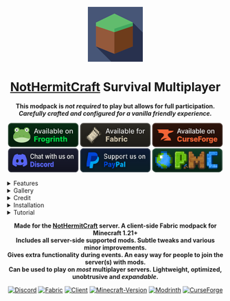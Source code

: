 <p align="center"><img src="https://github.com/mining-also-crafting/NHC/blob/main/branding/128x128.png?raw=true" height="128" alt="icon"></p>
<h1 align="center"><a href="https://www.planetminecraft.com/server/nothermitcraft">NotHermitCraft</a> Survival Multiplayer</h1>
<p align="center"><b>This modpack is <i>not required</i> to play but allows for full participation.</b> </br>
<b><i>Carefully crafted and configured for a vanilla friendly experience.</i></b></p>
<p align="center">
    <a href="https://modrinth.com/modpack/nhc/versions"><img src="https://github.com/mining-also-crafting/NHC/blob/main/branding/badges/cozy_frogrinth.png?raw=true" alt="Modrinth"></a>
    <a href="https://modrinth.com/modpack/nhc/versions?l=fabric"><img src="https://github.com/mining-also-crafting/NHC/blob/main/branding/badges/cozy_fabric.png?raw=true" alt="Fabric"></a>
    <a href="https://www.curseforge.com/minecraft/modpacks/nhc/files"><img src="https://github.com/mining-also-crafting/NHC/blob/main/branding/badges/cozy_curseforge.png?raw=true" alt="CurseForge"></a>
    <br>
    <a href="https://discord.gg/spUkpDxJcz"><img src="https://github.com/mining-also-crafting/NHC/blob/main/branding/badges/cozy_discord.png?raw=true" alt="Discord"></a>
    <a href="https://github.com/mining-also-crafting/NHC/blob/main/.github/FUNDING.md"><img src="https://github.com/mining-also-crafting/NHC/blob/main/branding/badges/cozy-paypal.png?raw=true" alt="PayPal"></a>
    <a href="https://www.planetminecraft.com/server/nothermitcraft/"><img src="https://github.com/mining-also-crafting/NHC/blob/main/branding/badges/cozy-planetminecraft.png?raw=true" alt="Planet Minecraft"></a>
</p>


<!------------------------------------------------------------------>
<!------------------------------------------------------------------>
<!------------------------------------------------------------------>


<details><summary>Features</summary>

### Supported server-side:
- [**Armor Poser**](https://modrinth.com/mod/armor-poser) - Allows you to `shift-click` on an armor stand to configure it's pose.
- [**Cape Command**](https://modrinth.com/mod/cape-command) - Adds a `/cape` command to Minecraft, which allows you to use any cape you want.
- [**MiniHUD**](https://modrinth.com/mod/minihud) - A "mini F3" HUD, supported via [Servux](https://modrinth.com/mod/servux). Toggleable `press F6` and customizable. `press F8`
- <s> [**Shulker+**](https://modrinth.com/mod/shulker+) - Label Shulker boxes with an item dynamically rendered as an item frame on top. </s>
- [**Simple Voice Chat**](https://modrinth.com/mod/simple-voice-chat) - A working (proximity) voice chat in Minecraft! With [addon](https://modrinth.com/collection/dRaHAHzD) support. `press V`
- [**Status**](https://modrinth.com/mod/status) - Set a status. "Player does not want you to sleep" etc. `press U`

### Useful for SMP / events:
- [**Better Statistics Screen**](https://modrinth.com/mod/better-stats) - Better statistics screen.
- [**Bobby**](https://modrinth.com/mod/bobby) - Allows for render distances greater than the server's view-distance.
- [**Freecam (Modrinth Edition)**](https://modrinth.com/mod/freecam) - Take screenshots or position Litematica schematics. `press F4`
- [**Litematica**](https://modrinth.com/mod/litematica) - Easily bring your creations to the server. `press F12` (default "tool" is `minecraft:echo_shard`)
- [**More Chat History**](https://modrinth.com/mod/morechathistory) - Increases the maximum length of chat history.
- [**Remove Reloading Screen**](https://modrinth.com/mod/rrls) - Makes resource packs load in the background.
- [**Yet Another Bingo**](https://modrinth.com/mod/yet-another-minecraft-bingo) - A Bingo/Lockout mod used during events. Has extra utility when on the client.
- [**Zoomglass**](https://modrinth.com/mod/zoomglass) - Use a spyglass quickly, with a press of a button! A vanilla friendly zoom alternative. `press Z`

### Aesthetic:
- [**BetterF3**](https://modrinth.com/mod/betterf3) - Makes the debug HUD more human-readable. `press F3`
- [**Chat Heads**](https://modrinth.com/mod/chat-heads) - Player heads in the chat box. See who you're chatting with!
- [**Iris Shaders**](https://modrinth.com/mod/iris) - A shader pack loader. `press F9` to toggle, `press F10` for settings.
- [**LambDynamicLights**](https://lambdaurora.dev/projects/lambdynamiclights) - Adds dynamic lights.
- [**Model Gap Fix**](https://modrinth.com/mod/modelfix) - Fixes gaps in Block Models and Item Models.
- [**Paginated Advancements & Custom Frames**](https://modrinth.com/mod/paginatedadvancements) - Better advancements screen.
- [**Seamless**](https://modrinth.com/mod/seamless) - Connected outlines for Double Blocks like Beds and Doors!
- [**Sodium Extra**](https://modrinth.com/mod/sodium-extra) - A Sodium addon that adds various [toggles and tweaks](https://github.com/FlashyReese/sodium-extra-fabric/wiki/Features#sodium-extra-features).
 
### Tooltip / HUD:
- [**AppleSkin**](https://modrinth.com/mod/appleskin) - Food/hunger-related tooltips.
- [**Better Mount HUD**](https://modrinth.com/mod/better-mount-hud) - Shows your hunger while riding a mount.
- [**Durability Tooltip**](https://modrinth.com/mod/durability-tooltip) - Durability tooltip without F3+H.
- [**FuelInfo**](https://modrinth.com/mod/fuel-info) - Extended info for your fuel! Simply hover above progress arrows, flame icons and fuel gauges.
- [**Map Tooltip**](https://modrinth.com/mod/map-tooltip) - View maps from your inventory.
- [**Raised**](https://modrinth.com/mod/raised) - Raises the hotbar so the selector is not cut off!
- [**Scoreboard Overhaul**](https://modrinth.com/mod/scoreboard-overhaul) - An improved, cuter, and non-invasive scoreboard sidebar UI redesign for events.
- [**Shulker Box Tooltip**](https://modrinth.com/mod/shulkerboxtooltip) - View the contents of shulker boxes from your inventory.
- [**Status Effect Bars**](https://modrinth.com/mod/status-effect-bars) - An overlay to show the remaining duration of effects.

### Animations / Particles:
- [**Cake Chomps**](https://modrinth.com/mod/cake-chomps) - Adds sound and crumb particles when you eat cake.
- [**Eating Animation**](https://modrinth.com/mod/eating-animation) - A mod that adds sprite animations for edible and drinkable items.
- [**Falling Leaves**](https://modrinth.com/mod/fallingleaves) - Adds a neat little particle effect to leaf blocks for more leaf types.
- [**Make Bubbles Pop**](https://modrinth.com/mod/make_bubbles_pop) - Mod that makes bubble particles pop.
- [**Not Enough Animations**](https://modrinth.com/mod/not-enough-animations) - Bringing first-person animations to the third-person.
- [**Visuality**](https://modrinth.com/mod/visuality) - Little visual improvements by adding subtle new particles.
- [Satin Free Wakes](https://modrinth.com/mod/satin-free-wakes) - Adds splashes and wakes while traveling on water.

<details><summary><h3>Performance</h3></summary>

- [**Cull Less Leaves**](https://modrinth.com/mod/cull-less-leaves) - Cull leaves while looking hot!
- [**Entity Culling**](https://modrinth.com/mod/entityculling) - Using async path-tracing to hide Block-/Entities that are not visible.
- [**FerriteCore**](https://modrinth.com/mod/ferrite-core) - Memory usage optimizations.
- [**ImmediatelyFast**](https://modrinth.com/mod/immediatelyfast) - Speed up immediate mode rendering in Minecraft.
- [**lazy-language-loader**](https://modrinth.com/mod/lazy-language-loader) - Improves loading times when changing your language.
- [**Lithium**](https://modrinth.com/mod/lithium) - No-compromises game logic/server optimization mod.
- [**ModernFix**](https://modrinth.com/mod/modernfix) - All-in-one mod that improves performance, reduces memory usage, and fixes many bugs.
- [**Sodium**](https://modrinth.com/mod/sodium) - The fastest and most compatible rendering optimization mod for Minecraft.

</details>

<details><summary><h3>Library / API</h3></summary>

- [**Architectury API**](https://modrinth.com/mod/architectury-api) - An intermediary api aimed to ease developing multiplatform mods.
- *[**CIT Resewn**](https://modrinth.com/mod/cit-resewn) - Custom Item Textures for resource packs.
- [**Cloth Config API**](https://modrinth.com/mod/cloth-config) - Configuration Library for Minecraft Mods.
- *[**Continuity**](https://modrinth.com/mod/continuity) - Allows for efficient connected textures.
- *[**[EMF] Entity Model Features**](https://modrinth.com/mod/entity-model-features) - Custom Entity Model replacement mod.
- *[**[ETF] Entity Texture Features**](https://modrinth.com/mod/entitytexturefeatures) - Emissive, Random & Custom textures for entities.
- [**Fabric API**](https://modrinth.com/mod/fabric-api) - Lightweight and modular API providing common hooks and intercompatibility measures utilized by mods using the Fabric toolchain.
- [**Fabric Language Kotlin**](https://modrinth.com/mod/fabric-language-kotlin) - This is a mod that enables usage of the Kotlin programming language for Fabric mods.
- [**Indium**](https://modrinth.com/mod/indium) - Sodium addon providing support for the Fabric Rendering API, based on Indigo.
- *[**OptiGUI**](https://modrinth.com/mod/optigui) - Custom GUI textures.
- [**MaLiLib**](https://modrinth.com/mod/malilib) - A library mod for client-side mods. Contains common/shared code of masa's mods.
- [**Polymer**](https://modrinth.com/mod/polymer) - Library for creating better server side content during events. Has extra utility when on the client.
- [**Reese's Sodium Options**](https://modrinth.com/mod/reeses-sodium-options) - Alternative Options Menu for Sodium.
- *[**Sodium Shadowy Path Blocks**](https://modrinth.com/mod/sodium-shadowy-path-blocks) - Reintroduces vanilla-like smooth lighting to non-full blocks.
- [**SuperMartijn642's Config Lib**](https://modrinth.com/mod/supermartijn642s-config-lib) - Config Lib makes dealing with config files just a bit easier.
- [**TCDCommons API**](https://modrinth.com/mod/tcdcommons) - TheCSDev's personal library mod for the Minecraft modding enviroment.
- [**Text Placeholder API**](https://modrinth.com/mod/placeholder-api) - Placeholder and Text manipulation library for your Minecraft mods.
- [**YetAnotherConfigLib (YACL)**](https://modrinth.com/mod/yacl) - A builder-based configuration library for Minecraft.

***OptiFine format**
</details>

<details><summary><h3>Modpack specific</h3></summary>

- [**Debugify**](https://modrinth.com/mod/debugify) - Fixes Minecraft bugs found on the bug tracker.
- [**Desired Servers**](https://modrinth.com/mod/desired-servers) - The NHC server will always be listed.
- [**No Chat Reports**](https://modrinth.com/mod/no-chat-reports) - Makes chat unreportable.
- [**Main Menu Credits**](https://modrinth.com/mod/main-menu-credits) - Adds information to the user's title screen.
- [**Mod Menu**](https://modrinth.com/mod/modmenu) - Adds a mod menu to view the list of mods you have installed.
- [**Your Options Shall Be Respected (YOSBR)**](https://modrinth.com/mod/yosbr) - Allows default config and options.

</details>

</details>


<!------------------------------------------------------------------>
<!------------------------------------------------------------------>
<!------------------------------------------------------------------>


<details><summary>Gallery</summary>

### See the [Modrinth gallery](https://modrinth.com/modpack/nhc/gallery) instead.

</details>


<!------------------------------------------------------------------>
<!------------------------------------------------------------------>
<!------------------------------------------------------------------>


<details><summary>Credit</summary>

### Resource Packs:
- [**Axolotl Bucket Variants**](https://modrinth.com/mod/axolotl-bucket-variants) - Shows the axolotl variant in buckets. ([CIT](https://modrinth.com/mod/cit-resewn))
- [**Enchanted Books from Mars**](https://modrinth.com/mod/different-textures-for-enchanted-books) - Changes textures of enchanted books for better clarity. ([CIT](https://modrinth.com/mod/cit-resewn))
- [**Fast Better Grass**](https://modrinth.com/resourcepack/fast-better-grass) - Makes grass and related blocks use the top texture on the sides. _off by default._
- [**Fresh Animations**](https://modrinth.com/resourcepack/fresh-animations) - Make your game like the trailers! Dynamic animated entities. ([EMF](https://modrinth.com/mod/entity-model-features)) _off by default_
- [**No Z-Fighting**](https://modrinth.com/resourcepack/no-z-fighting) - Fixes _many_ of those annoying flickering glitches.
- [**Recolourful Containers GUI + HUD**](https://modrinth.com/resourcepack/recolourful-containers-gui) -  Immersive, interesting and colourful GUIs. ([OptiGUI](https://modrinth.com/mod/optigui)) _off by default_
- [**Señor Bumbo Cacteeni**](https://www.planetminecraft.com/texture-pack/se-or-bumbo-cacteeni/) - by [**ShamanDorn**](https://www.planetminecraft.com/member/shamandorn/) on PlanetMinecraft but updated/fixed.
<details><summary>NHC Resources - All of the NHC resource packs squashed together.</summary>

- Minecraft (1.21.2) - Adds the new banner patterns and redstone torches.
- Panorama - Title screen panorama with screenshots from NHC.
- <s>Server Resources - Saves you downloading the pack every time you join.</s>
- Tweaks - Colourful ping, unique dyes and enchanted book tweaks.
- Waxed - Subtle indication when copper items in a GUI are waxed.

([download](https://github.com/mining-also-crafting/NHC/releases/tag/Resources))
</details>

### Shader Packs:
- [Complementary Shaders - Reimagined](https://modrinth.com/shader/complementary-reimagined) - Preserving the elements of Minecraft with exceptional quality, detail, and performance. ([Iris](https://modrinth.com/mod/iris)) `press F9` to toggle. _off by default_
- [**Mellow**](https://modrinth.com/shader/mellow) - A painterly aesthetic. It's easy on your eyes and on your computer! ([Iris](https://modrinth.com/mod/iris)) `press F10` for settings. _off by default_

### Mods:
- [1.21 Moddermore list](https://moddermore.net/list/ZJoJFERNPKft)
- [1.21.1 Moddermore list](https://moddermore.net/list/K8yXuoQjAp1w)

### Resources:
- [Devin's Badges](https://github.com/intergrav/devins-badges)
- [Differentunic](https://cdna.artstation.com/p/assets/images/images/031/984/672/large/max-timbs-cube-wallpaper.jpg?1605140192)
- [Frogrinth Badges](https://github.com/rotgruengelb/some-badges/tree/main/Frogrinth)
- [Moddermore](https://moddermore.net/)
- [Shields.io](https://shields.io/)

### Tools:
- [PackSquash](https://github.com/ComunidadAylas/PackSquash) is a Minecraft: Java Edition resource and data pack optimizer which aims to achieve the best possible compression, performance, and protection, improving pack distribution, storage, and in-game load times.
- [packwiz](https://github.com/packwiz/packwiz) is a command line tool for creating Minecraft modpacks. Instead of managing JAR files directly, packwiz creates TOML metadata files which can be easily version-controlled and shared with git (see an example pack [here](https://github.com/packwiz/packwiz-example-pack))
- [Parse Minecraft Log](https://muddrdev.com/minecraft/parseLog.html). Paste in the log file. Parse Log.

</details>


<!------------------------------------------------------------------>
<!------------------------------------------------------------------>
<!------------------------------------------------------------------>


<details><summary>Installation</summary>


| Minecraft | ? | Status |
|---|---|---|
| 1.21 | ❌ | contains critical exploits |
| 1.21.1 | ✅ | supported |


## Modrinth

### You can create and play Modrinth modpacks using the [Modrinth App](https://modrinth.com/app).
To play a Modrinth modpack using the app, click the `Browse` button on the left side of the launcher.\
Click the search bar and search `NHC`. Then, click `Install` and wait for the modpack to be installed.\
To play, click `Jump back in` at the top or `Library` button on the left side of the launcher.
### If you downloaded a [.mrpack file](https://modrinth.com/modpack/nhc/versions), you can import the modpack instead.
To import a Modrinth modpack using the app, click the "Create profile" button on the left side of the launcher.\
Click `From File` then, click `Import from file` and locate the file. Then, click `Open`.\
Wait for the modpack to be installed. To play, click `Jump back in` or `Library` button on the left side of the launcher. \
Finally, hover your cursor over the modpack and click the green `Play` button.

<details><summary><h3>Other Settings</h3></summary>

Click on the `NHC` instance in the Modrinth app, found in `Jump back in` or `Library`. \
Click `Options` and scroll down...

In the `Java` section, find `Java arguments` and click the `Enter java arguments` bar. \
Enter these java arguments into the field: `-XX:+UnlockExperimentalVMOptions -XX:+UseG1GC -XX:G1NewSizePercent=20 -XX:G1ReservePercent=20 -XX:MaxGCPauseMillis=50 -XX:G1HeapRegionSize=32M` \
Then, find `Java memory` and allocate `4096` mb

Finally, in the `Modpack` section, find `Unlock instance` and click `Unlock` then `Unlock` again. (may cause conflicts) \
After unlocking, you can click `Content` on the left of the launcher, then click `Add content` to make additions. \
The pack will remain linked, and you can still change versions. Only mods listed in the modpack will be modified on version changes.

<details><summary>What do the Java arguments do?</summary>

`-XX:+UnlockExperimentalVMOptions` \
Enables experimental JVM features for possible performance gains.

`-XX:+UseG1GC` \
Activates the G1 Garbage Collector to reduce lag spikes from garbage collection.

`-XX:G1NewSizePercent=20` \
Allocates 20% of heap to new objects, optimizing memory for Minecraft's frequent object creation.

`-XX:G1ReservePercent=20` \
Reserves 20% of heap as a buffer, ensuring stable performance under high memory demands.

`-XX:MaxGCPauseMillis=50` \
Targets a 50ms max garbage collection pause, reducing lag during gameplay.

`-XX:G1HeapRegionSize=32M` \
Sets G1 heap regions to 32 MB, improving memory management for large Minecraft heaps.

</details>

</details>



---



## Prism or MultiMC

> You need Java 21 to play the game.
### Alternatively, you could use [Prism Launcher](https://prismlauncher.org/) or [MultiMC](https://multimc.org/).
To play a modpack using Prism or MultiMC, click the `Add Instance` button in the top left of the launcher. \
Click the `Modrinth` tab on left. Click the search bar and search `NHC`. \
Then, click `OK` and wait for the modpack to be installed. To play, double click the modpack icon.
### Or import the [.mrpack file](https://modrinth.com/modpack/nhc/versions) / [CurseForge .zip file](https://www.curseforge.com/minecraft/modpacks/nhc/files)
To import, simply drag the file onto the Launcher and click `OK`. \
Or click the `Add Instance` button at the top of the launcher. Click the `Import` tab on left and locate the file. \
Then, click `OK` and wait for the modpack to be installed. To play, double click the modpack icon.

<details><summary><h3>Other Settings</h3></summary>

Right click on the `NHC` instance in the app, and click `Edit`. Then, click `Settings` on the left hand side.

In the `Java` section, find and check `Memory` and allocate `4096` MiB \
Lastly find and check `Java arguments` and enter these java arguments into the field: `-XX:+UnlockExperimentalVMOptions -XX:+UseG1GC -XX:G1NewSizePercent=20 -XX:G1ReservePercent=20 -XX:MaxGCPauseMillis=50 -XX:G1HeapRegionSize=32M`

In the `Miscellaneous` section, find and check `Set a server to join on launch`. \
Enter the NotHermitCraft IP into the field `213.170.135.130:25645`.

<details><summary>What do the Java arguments do?</summary>

`-XX:+UnlockExperimentalVMOptions` \
Enables experimental JVM features for possible performance gains.

`-XX:+UseG1GC` \
Activates the G1 Garbage Collector to reduce lag spikes from garbage collection.

`-XX:G1NewSizePercent=20` \
Allocates 20% of heap to new objects, optimizing memory for Minecraft's frequent object creation.

`-XX:G1ReservePercent=20` \
Reserves 20% of heap as a buffer, ensuring stable performance under high memory demands.

`-XX:MaxGCPauseMillis=50` \
Targets a 50ms max garbage collection pause, reducing lag during gameplay.

`-XX:G1HeapRegionSize=32M` \
Sets G1 heap regions to 32 MB, improving memory management for large Minecraft heaps.

</details>

</details>

<h3>How to <a href="https://prismlauncher.org/download/">Download</a> Prism Launcher and <a href="https://prismlauncher.org/wiki/getting-started/installing-java/#selecting-java">install Java 21</a>.
</h3>

> Blog: [Setting up the Prism launcher: why and how to do it](https://www.planetminecraft.com/blog/guide-setting-up-the-prism-launcher-why-and-how-to-do-it/). by ShelLuser. \
> Wiki: [Prism Launcher Wiki](https://prismlauncher.org/wiki/#welcome-to-the-prism-launcher-wiki!). (Official) \
> Video: [How to Use Prism Launcher (Tutorial)](https://www.youtube.com/watch?v=CA2fdUzChCo&t=46s). by BillyDaBongo.

</details>


<!------------------------------------------------------------------>
<!------------------------------------------------------------------>
<!------------------------------------------------------------------>


<details><summary>Tutorial</summary>

### Default Key Binds
`Options...` > `Controls...` > `Key Binds...` \
Identical to vanilla Minecraft with some additional key binds:

Inventory
- Zoom - `Z` (requires you to have a [Spyglass](https://minecraft.wiki/w/Spyglass#Obtaining) in your inventory, thanks to [Zoomglass](https://modrinth.com/mod/zoomglass))

Miscellaneous 
- Open Status GUI - `U` - Allows you set a status which can be seen in the player list. `hold TAB`

Freecam
- Toggle Freecam - `F4` - Come out of your body and fly around. (with limitations)

Voice Chat \
press `V` to set up [Simple Voice Chat](https://modrinth.com/plugin/simple-voice-chat)! ([Client Setup](https://modrepo.de/minecraft/voicechat/wiki/client_setup))
- Disable Voice Chat - `N`
- Hide Voice Icons - `H`
- Mute Microphone - `M`
- Push to Talk - `Not bound`
- Voice Chat GUI - `V`
- Voice Chat Group - `G`
Everything can be configured through the `V` menu

Iris
- Shader Pack Selection Screen - `F10`
- Toggle Shaders - `F9` _off by default_

Keys not listed in key binds
- Toggle MiniHUD - `F6`
- Toggle Light Level Overlay - `F7`
- Open MiniHUD GUI - `F8`
- Open Litematica GUI - `F12`

### Settings
Some minor default options have been included for convenience. See them [here](https://github.com/mining-also-crafting/NHC/blob/main/Packwiz/config/yosbr/options.txt). \
The `Video Settings...` screen has been expanded. (thanks to [Reese's Sodium Options](https://modrinth.com/mod/reeses-sodium-options) and it's dependencies) \
Mods can be easily configured in-game by clicking the `Mods` button and double clicking the mod. (thanks to [Mod Menu](https://modrinth.com/mod/modmenu))



---



### How to use [Shaders](https://modrinth.com/mod/iris)?

> Video: Section of [How To Download & Install Iris Shaders](https://www.youtube.com/watch?v=dq7EQrO0jYU&t=262s) by The Breakdown.

`Options...` > `Video Settings...` > `Shader Packs...` or press `F10` in game. \
Click the shader pack you want to use then click `done`. \
You can "+Drag and Drop [Shader Packs](https://modrinth.com/shaders) to add" them to the client in the Shaderpack Selection Screen.

[Complementary Shaders - Reimagined](https://modrinth.com/shader/complementary-reimagined) and [**Mellow**](https://modrinth.com/shader/mellow) are off by default. \
Both come with slightly tweaked settings based on "potato" settings, though it's recommended to play around with `Shader Pack Settings...` to suit your tastes.



---



### How to use [Litematica](https://modrinth.com/mod/litematica)?
> Wiki: See [Litematica GitHub Wiki](https://github.com/maruohon/litematica/wiki) by masa. \
> Video [How to use MiniHud and Litematica](https://www.youtube.com/watch?v=Z0Li5CPAyns) by LogicalGeekBoy. \
> Video: [How To Use Litematica | Minecraft 1.21 Tutorial](https://www.youtube.com/watch?v=aRaqyKPRWQE&t=21s) by SaminUP.

The default main menu hotkey is `F12` instead of `M`. \
The default `toolItem` is `minecraft:echo_shard` instead of `minecraft:stick`.



---



### What can MiniHUD do?
> Good amount of info on the [CurseForge page](https://www.curseforge.com/minecraft/mc-mods/minihud). \
> Video [How to use MiniHud and Litematica](https://www.youtube.com/watch?v=Z0Li5CPAyns) by LogicalGeekBoy.

On the SMP server, type `/seed` to see slime chunks.

The default main menu hotkey is `F8` instead of `H + C`. \
The default toggle hotkey is `F6` instead of `H`.
Toggle the Light Level Overlay with `F7` by default.

Default
- player coordinates.
- the direction you're facing.
- horse speed. (while looking at or riding a horse)
- horse jump height. (while looking at or riding a horse)

Everything can be configured from the in-game config menu.
<details><summary>Warning about the Sphere shape</summary>

The sphere shape is currently slightly broken since the mod update for MC 1.18, where the shape generation was rewritten. The sphere is currently slightly crooked at least on one side. See this [GitHub issue](https://github.com/maruohon/minihud/issues/215).

As a temporary workaround you may be able to use the Adjustable Spawn Sphere shape instead, as it uses different generation code. However that sphere is not perfectly symmetrical horizontally vs. vertically due to how the boundary condition works.
</details>



---



<h3>How to <a href="https://prismlauncher.org/download/">Download</a> Prism Launcher and <a href="https://prismlauncher.org/wiki/getting-started/installing-java/#selecting-java">install Java 21</a>.
</h3>

> Blog: [Setting up the Prism launcher: why and how to do it](https://www.planetminecraft.com/blog/guide-setting-up-the-prism-launcher-why-and-how-to-do-it/). by ShelLuser. \
> Wiki: [Prism Launcher Wiki](https://prismlauncher.org/wiki/#welcome-to-the-prism-launcher-wiki!). (Official) \
> Video: [How to Use Prism Launcher (Tutorial)](https://www.youtube.com/watch?v=CA2fdUzChCo&t=46s). by BillyDaBongo.



---



</details>


<!------------------------------------------------------------------>
<!------------------------------------------------------------------>
<!------------------------------------------------------------------>


<p align="center"><b>Made for the <a href="https://www.planetminecraft.com/server/nothermitcraft">NotHermitCraft</a> server. A client-side Fabric modpack for Minecraft 1.21+ <br>
Includes all server-side supported mods. Subtle tweaks and various minor improvements.<br>
Gives extra functionality during events. An easy way for people to join the server(s) with mods. <br>
Can be used to play on <i>most</i> multiplayer servers. Lightweight, optimized, unobtrusive and <i>expandable</i>.</b> </p>
<p align="center">
    <a href="https://discord.gg/spUkpDxJcz"><img src="https://img.shields.io/discord/643543835091140628?logo=discord&color=%237289da"alt="Discord"></a>
    <a href="https://modrinth.com/modpack/nhc/versions?l=fabric"><img src="https://img.shields.io/badge/mod%20loader-fabric-d64541?style=flat-square" alt="Fabric"></a>
    <a href="https://modrinth.com/modpack/nhc/versions"><img src="https://img.shields.io/badge/environment-client-1976d2?style=flat-square" alt="Client"></a>
    <a href="https://modrinth.com/modpack/nhc/versions"><img src="https://img.shields.io/modrinth/game-versions/uWHiMfTv?color=%2355FF55" alt="Minecraft-Version"></a>
    <a href="https://modrinth.com/modpack/nhc/versions"><img src="https://img.shields.io/modrinth/dt/uWHiMfTv?style=flat-square&logo=modrinth&logoColor=%233DBE71&color=%233DBE71" alt="Modrinth"></a>
    <a href="https://www.curseforge.com/minecraft/modpacks/nhc/files"><img src="https://img.shields.io/curseforge/dt/946014?logo=curseforge&logoColor=%23FF5F1F&color=%23FF5F1F" alt="CurseForge"></a></p>
